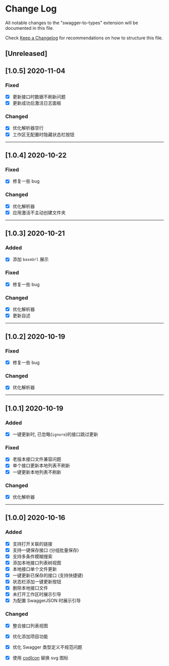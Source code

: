 # Change Log
All notable changes to the "swagger-to-types" extension will be documented in this file.

Check [Keep a Changelog](http://keepachangelog.com/) for recommendations on how to structure this file.

## [Unreleased]


## [1.0.5] 2020-11-04
### Fixed
- [x] 更新接口时数据不刷新问题
- [x] 更新成功后激活日志面板

### Changed
- [x] 优化解析器空行
- [x] 工作区无配置时隐藏状态栏按钮

---
## [1.0.4] 2020-10-22
### Fixed
- [x] 修复一些 bug

### Changed
- [x] 优化解析器
- [x] 应用激活不主动创建文件夹

---
## [1.0.3] 2020-10-21
### Added
- [x] 添加 `baseUrl` 展示

### Fixed
- [x] 修复一些 bug

### Changed
- [x] 优化解析器
- [x] 更新自述

---
## [1.0.2] 2020-10-19
### Fixed
- [x] 修复一些 bug

### Changed
- [x] 优化解析器

---
## [1.0.1] 2020-10-19
### Added
- [x] 一键更新时, 已忽略(`ignore`)的接口跳过更新

### Fixed
- [x] 老版本接口文件兼容问题
- [x] 单个接口更新本地列表不刷新
- [x] 一键更新本地列表不刷新

### Changed
- [x] 优化解析器

---
## [1.0.0] 2020-10-16
### Added
- [x] 支持打开关联的链接
- [x] 支持一键保存接口 (分组批量保存)
- [x] 支持多条件模糊搜索
- [x] 添加本地接口列表树视图
- [x] 本地接口单个文件更新
- [x] 一键更新已保存的接口 (支持快捷键)
- [x] 状态栏添加一键更新按钮
- [x] 删除本地接口文件
- [x] 未打开工作区时展示引导
- [x] 为配置 SwaggerJSON 时展示引导

### Changed
- [x] 整合接口列表视图
- [x] 优化添加项目功能
- [x] 优化 Swagger 类型定义不规范问题
- [x] 使用 [codIcon](https://microsoft.github.io/vscode-codicons/dist/codicon.html) 替换 svg 图标

